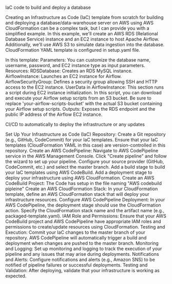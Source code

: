 IaC code to build and deploy a database 


Creating an Infrastructure as Code (IaC) template from scratch for building and deploying a database/data-warehouse server on AWS using AWS CloudFormation can be a complex task, but I can provide you with a simplified example. In this example, we'll create an AWS RDS (Relational Database Service) instance and an EC2 instance to host Apache Airflow. Additionally, we'll use AWS S3 to simulate data ingestion into the database. CloudFormation YAML template is configured in setup.yaml file.


In this template:
Parameters: You can customize the database name, username, password, and EC2 instance type as input parameters.
Resources:
RDSDatabase: Creates an RDS MySQL instance.
AirflowInstance: Launches an EC2 instance for Airflow.
AirflowSecurityGroup: Defines a security group allowing SSH and HTTP access to the EC2 instance.
UserData in AirflowInstance: This section runs a script during EC2 instance initialization. In this script, you can download and execute your Airflow setup scripts from an S3 bucket. Be sure to replace 'your-airflow-scripts-bucket' with the actual S3 bucket containing your Airflow setup scripts.
Outputs: Exposes the RDS endpoint and the public IP address of the Airflow EC2 instance.


CI/CD to automatically to deploy the infrastructure or any updates

Set Up Your Infrastructure as Code (IaC) Repository:
Create a Git repository (e.g., GitHub, CodeCommit) for your IaC templates.
Ensure that your IaC templates (CloudFormation YAML in this case) are version-controlled in this repository.
Create an AWS CodePipeline:
Navigate to AWS CodePipeline service in the AWS Management Console.
Click "Create pipeline" and follow the wizard to set up your pipeline.
Configure your source provider (GitHub, CodeCommit, etc.) and select the master branch.
Add a build stage to build your IaC templates using AWS CodeBuild.
Add a deployment stage to deploy your infrastructure using AWS CloudFormation.
Create an AWS CodeBuild Project:
The Code has setup in the file naming "AWS codebuild pipleine"
Create an AWS CloudFormation Stack:
In your CloudFormation template, define an AWS CloudFormation stack that will deploy your infrastructure resources.
Configure AWS CodePipeline Deployment:
In your AWS CodePipeline, the deployment stage should use the CloudFormation action.
Specify the CloudFormation stack name and the artifact name (e.g., packaged-template.yaml).
IAM Role and Permissions:
Ensure that your AWS CodeBuild project and AWS CodePipeline have appropriate IAM roles and permissions to create/update resources using CloudFormation.
Testing and Execution:
Commit your IaC changes to the master branch of your repository.
AWS CodePipeline will automatically trigger a build and deployment when changes are pushed to the master branch.
Monitoring and Logging:
Set up monitoring and logging to track the execution of your pipeline and any issues that may arise during deployments.
Notifications and Alerts:
Configure notifications and alerts (e.g., Amazon SNS) to be notified of pipeline failures or successful deployments.
Testing and Validation:
After deploying, validate that your infrastructure is working as expected.

